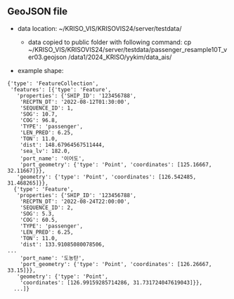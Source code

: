 ## GeoJSON file

- data location: ~/KRISO_VIS/KRISOVIS24/server/testdata/
  - data copied to public folder with following command: cp ~/KRISO_VIS/KRISOVIS24/server/testdata/passenger_resample10T_ver03.geojson /data1/2024_KRISO/yykim/data_ais/


- example shape:

```
{'type': 'FeatureCollection',
 'features': [{'type': 'Feature',
   'properties': {'SHIP_ID': '123456788',
    'RECPTN_DT': '2022-08-12T01:30:00',
    'SEQUENCE_ID': 1,
    'SOG': 10.7,
    'COG': 96.8,
    'TYPE': 'passenger',
    'LEN_PRED': 6.25,
    'TON': 11.0,
    'dist': 148.67964567511444,
    'sea_lv': 182.0,
    'port_name': '이어도',
    'port_geometry': {'type': 'Point', 'coordinates': [125.16667, 32.11667]}},
   'geometry': {'type': 'Point', 'coordinates': [126.542485, 31.468265]}},
  {'type': 'Feature',
   'properties': {'SHIP_ID': '123456788',
    'RECPTN_DT': '2022-08-24T22:00:00',
    'SEQUENCE_ID': 2,
    'SOG': 5.3,
    'COG': 60.5,
    'TYPE': 'passenger',
    'LEN_PRED': 6.25,
    'TON': 11.0,
    'dist': 133.91085080078506,
...
    'port_name': '도농탄',
    'port_geometry': {'type': 'Point', 'coordinates': [126.26667, 33.15]}},
   'geometry': {'type': 'Point',
    'coordinates': [126.99159285714286, 31.731724047619043]}},
  ...]}
  ```
